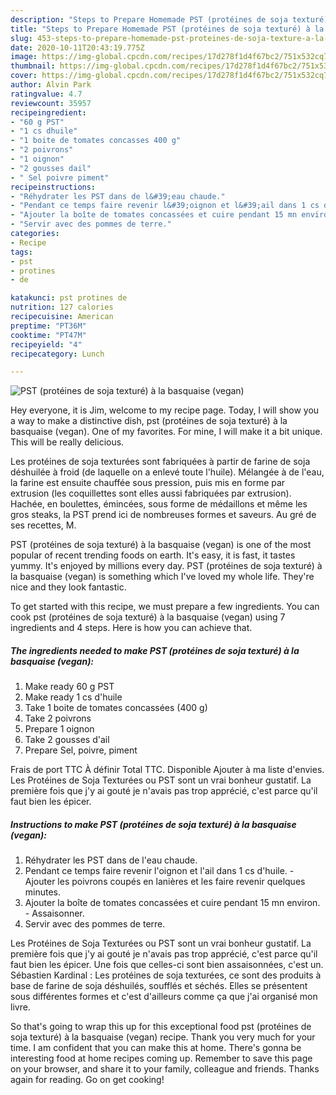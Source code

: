 ```yaml
---
description: "Steps to Prepare Homemade PST (protéines de soja texturé) à la basquaise (vegan)"
title: "Steps to Prepare Homemade PST (protéines de soja texturé) à la basquaise (vegan)"
slug: 453-steps-to-prepare-homemade-pst-proteines-de-soja-texture-a-la-basquaise-vegan
date: 2020-10-11T20:43:19.775Z
image: https://img-global.cpcdn.com/recipes/17d278f1d4f67bc2/751x532cq70/pst-proteines-de-soja-texture-a-la-basquaise-vegan-photo-principale-de-la-recette.jpg
thumbnail: https://img-global.cpcdn.com/recipes/17d278f1d4f67bc2/751x532cq70/pst-proteines-de-soja-texture-a-la-basquaise-vegan-photo-principale-de-la-recette.jpg
cover: https://img-global.cpcdn.com/recipes/17d278f1d4f67bc2/751x532cq70/pst-proteines-de-soja-texture-a-la-basquaise-vegan-photo-principale-de-la-recette.jpg
author: Alvin Park
ratingvalue: 4.7
reviewcount: 35957
recipeingredient:
- "60 g PST"
- "1 cs dhuile"
- "1 boite de tomates concasses 400 g"
- "2 poivrons"
- "1 oignon"
- "2 gousses dail"
- " Sel poivre piment"
recipeinstructions:
- "Réhydrater les PST dans de l&#39;eau chaude."
- "Pendant ce temps faire revenir l&#39;oignon et l&#39;ail dans 1 cs d&#39;huile. Ajouter les poivrons coupés en lanières et les faire revenir quelques minutes."
- "Ajouter la boîte de tomates concassées et cuire pendant 15 mn environ. Assaisonner."
- "Servir avec des pommes de terre."
categories:
- Recipe
tags:
- pst
- protines
- de

katakunci: pst protines de 
nutrition: 127 calories
recipecuisine: American
preptime: "PT36M"
cooktime: "PT47M"
recipeyield: "4"
recipecategory: Lunch

---
```



![PST (protéines de soja texturé) à la basquaise (vegan)](https://img-global.cpcdn.com/recipes/17d278f1d4f67bc2/751x532cq70/pst-proteines-de-soja-texture-a-la-basquaise-vegan-photo-principale-de-la-recette.jpg)

Hey everyone, it is Jim, welcome to my recipe page. Today, I will show you a way to make a distinctive dish, pst (protéines de soja texturé) à la basquaise (vegan). One of my favorites. For mine, I will make it a bit unique. This will be really delicious.

Les protéines de soja texturées sont fabriquées à partir de farine de soja déshuilée à froid (de laquelle on a enlevé toute l&#39;huile). Mélangée à de l&#39;eau, la farine est ensuite chauffée sous pression, puis mis en forme par extrusion (les coquillettes sont elles aussi fabriquées par extrusion). Hachée, en boulettes, émincées, sous forme de médaillons et même les gros steaks, la PST prend ici de nombreuses formes et saveurs. Au gré de ses recettes, M.

PST (protéines de soja texturé) à la basquaise (vegan) is one of the most popular of recent trending foods on earth. It's easy, it is fast, it tastes yummy. It's enjoyed by millions every day. PST (protéines de soja texturé) à la basquaise (vegan) is something which I've loved my whole life. They're nice and they look fantastic.


To get started with this recipe, we must prepare a few ingredients. You can cook pst (protéines de soja texturé) à la basquaise (vegan) using 7 ingredients and 4 steps. Here is how you can achieve that.

<!--inarticleads1-->

##### The ingredients needed to make PST (protéines de soja texturé) à la basquaise (vegan):

1. Make ready 60 g PST
1. Make ready 1 cs d&#39;huile
1. Take 1 boite de tomates concassées (400 g)
1. Take 2 poivrons
1. Prepare 1 oignon
1. Take 2 gousses d&#39;ail
1. Prepare  Sel, poivre, piment


Frais de port TTC À définir Total TTC. Disponible Ajouter à ma liste d&#39;envies. Les Protéines de Soja Texturées ou PST sont un vrai bonheur gustatif. La première fois que j&#39;y ai gouté je n&#39;avais pas trop apprécié, c&#39;est parce qu&#39;il faut bien les épicer. 

<!--inarticleads2-->

##### Instructions to make PST (protéines de soja texturé) à la basquaise (vegan):

1. Réhydrater les PST dans de l&#39;eau chaude.
1. Pendant ce temps faire revenir l&#39;oignon et l&#39;ail dans 1 cs d&#39;huile. - Ajouter les poivrons coupés en lanières et les faire revenir quelques minutes.
1. Ajouter la boîte de tomates concassées et cuire pendant 15 mn environ. - Assaisonner.
1. Servir avec des pommes de terre.


Les Protéines de Soja Texturées ou PST sont un vrai bonheur gustatif. La première fois que j&#39;y ai gouté je n&#39;avais pas trop apprécié, c&#39;est parce qu&#39;il faut bien les épicer. Une fois que celles-ci sont bien assaisonnées, c&#39;est un. Sébastien Kardinal : Les protéines de soja texturées, ce sont des produits à base de farine de soja déshuilés, soufflés et séchés. Elles se présentent sous différentes formes et c&#39;est d&#39;ailleurs comme ça que j&#39;ai organisé mon livre. 

So that's going to wrap this up for this exceptional food pst (protéines de soja texturé) à la basquaise (vegan) recipe. Thank you very much for your time. I am confident that you can make this at home. There's gonna be interesting food at home recipes coming up. Remember to save this page on your browser, and share it to your family, colleague and friends. Thanks again for reading. Go on get cooking!
